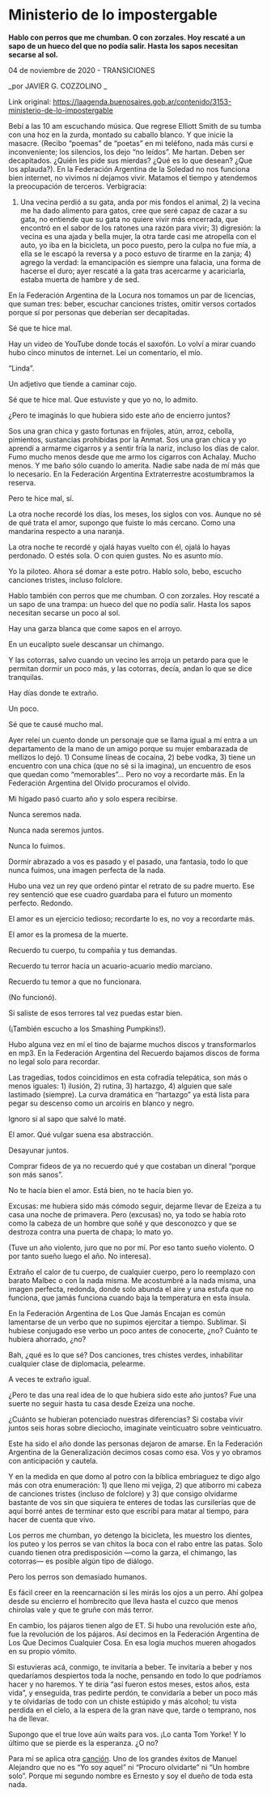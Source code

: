 # Ministerio de lo impostergable

**Hablo con perros que me chumban. O con zorzales. Hoy rescaté a un sapo de un hueco del que no podía salir. Hasta los sapos necesitan secarse al sol.**

04 de noviembre de 2020 - TRANSICIONES

_por JAVIER G. COZZOLINO  _

Link original: https://laagenda.buenosaires.gob.ar/contenido/3153-ministerio-de-lo-impostergable



Bebí a las 10 am escuchando música. Que regrese Elliott Smith de su tumba con una hoz en la zurda, montado su caballo blanco. Y que inicie la masacre. (Recibo “poemas” de “poetas” en mi teléfono, nada más cursi e inconveniente; los silencios, los dejo “no leídos”. Me hartan. Deben ser decapitados. ¿Quién les pide sus mierdas? ¿Qué es lo que desean? ¿Que los aplauda?). En la Federación Argentina de la Soledad no nos funciona bien internet, no vivimos ni dejamos vivir. Matamos el tiempo y atendemos la preocupación de terceros. Verbigracia:




1) Una vecina perdió a su gata, anda por mis fondos el animal, 2) la vecina me ha dado alimento para gatos, cree que seré capaz de cazar a su gata, no entiende que su gata no quiere vivir más encerrada, que encontró en el sabor de los ratones una razón para vivir; 3) digresión: la vecina es una ajada y bella mujer, la otra tarde casi me atropella con el auto, yo iba en la bicicleta, un poco puesto, pero la culpa no fue mía, a ella se le escapó la reversa y a poco estuvo de tirarme en la zanja; 4) agrego la verdad: la emancipación es siempre una falacia, una forma de hacerse el duro; ayer rescaté a la gata tras acercarme y acariciarla, estaba muerta de hambre y de sed.




En la Federación Argentina de la Locura nos tomamos un par de licencias, que suman tres: beber, escuchar canciones tristes, omitir versos cortados porque sí por personas que deberían ser decapitadas.




Sé que te hice mal.




Hay un video de YouTube donde tocás el saxofón. Lo volví a mirar cuando hubo cinco minutos de internet. Leí un comentario, el mío.




“Linda”.




Un adjetivo que tiende a caminar cojo.




Sé que te hice mal. Que estuviste y que yo no, lo admito.




¿Pero te imaginás lo que hubiera sido este año de encierro juntos?




Sos una gran chica y gasto fortunas en frijoles, atún, arroz, cebolla, pimientos, sustancias prohibidas por la Anmat. Sos una gran chica y yo aprendí a armarme cigarros y a sentir fría la nariz, incluso los días de calor. Fumo mucho menos desde que me armo los cigarros con Achalay. Mucho menos. Y me baño sólo cuando lo amerita. Nadie sabe nada de mí más que lo necesario. En la Federación Argentina Extraterrestre acostumbramos la reserva.




Pero te hice mal, sí.




La otra noche recordé los días, los meses, los siglos con vos. Aunque no sé de qué trata el amor, supongo que fuiste lo más cercano. Como una mandarina respecto a una naranja.




La otra noche te recordé y ojalá hayas vuelto con él, ojalá lo hayas perdonado. O estés sola. O con quien gustes. No es asunto mío.




Yo la piloteo. Ahora sé domar a este potro. Hablo solo, bebo, escucho canciones tristes, incluso folclore.




Hablo también con perros que me chumban. O con zorzales. Hoy rescaté a un sapo de una trampa: un hueco del que no podía salir. Hasta los sapos necesitan secarse un poco al sol.




Hay una garza blanca que come sapos en el arroyo.




En un eucalipto suele descansar un chimango.




Y las cotorras, salvo cuando un vecino les arroja un petardo para que le permitan dormir un poco más, y las cotorras, decía, andan lo que se dice tranquilas.




Hay días donde te extraño.




Un poco.




Sé que te causé mucho mal.




Ayer releí un cuento donde un personaje que se llama igual a mí entra a un departamento de la mano de un amigo porque su mujer embarazada de mellizos lo dejó. 1) Consume líneas de cocaína, 2) bebe vodka, 3) tiene un encuentro con una chica (que no sé si la imagina), un encuentro de esos que quedan como “memorables”… Pero no voy a recordarte más. En la Federación Argentina del Olvido procuramos el olvido.




Mi hígado pasó cuarto año y solo espera recibirse.




Nunca seremos nada.




Nunca nada seremos juntos.




Nunca lo fuimos.




Dormir abrazado a vos es pasado y el pasado, una fantasía, todo lo que nunca fuimos, una imagen perfecta de la nada.




Hubo una vez un rey que ordenó pintar el retrato de su padre muerto. Ese rey sentenció que ese cuadro guardaba para el futuro un momento perfecto. Redondo.




El amor es un ejercicio tedioso; recordarte lo es, no voy a recordarte más.




El amor es la promesa de la muerte.




Recuerdo tu cuerpo, tu compañía y tus demandas.




Recuerdo tu terror hacia un acuario-acuario medio marciano.




Recuerdo tu temor a que no funcionara.




(No funcionó).




Si saliste de esos terrores tal vez puedas estar bien.




(¡También escucho a los Smashing Pumpkins!).




Hubo alguna vez en mí el tino de bajarme muchos discos y transformarlos en mp3. En la Federación Argentina del Recuerdo bajamos discos de forma no legal solo para recordar.




Las tragedias, todos coincidimos en esta cofradía telepática, son más o menos iguales: 1) ilusión, 2) rutina, 3) hartazgo, 4) alguien que sale lastimado (siempre). La curva dramática en “hartazgo” ya está lista para pegar su descenso como un arcoíris en blanco y negro.




Ignoro si al sapo que salvé lo maté.




El amor. Qué vulgar suena esa abstracción.




Desayunar juntos.




Comprar fideos de ya no recuerdo qué y que costaban un dineral “porque son más sanos”.




No te hacía bien el amor. Está bien, no te hacía bien yo.




Excusas: me hubiera sido más cómodo seguir, dejarme llevar de Ezeiza a tu casa una noche de primavera. Pero (excusas) no, ya todo se había roto como la cabeza de un hombre que soñé y que desconozco y que se destroza contra una puerta de chapa; lo mato yo.




(Tuve un año violento, juro que no por mí. Por eso tanto sueño violento. O por tanto sueño luego el año. No interesa).




Extraño el calor de tu cuerpo, de cualquier cuerpo, pero lo reemplazo con barato Malbec o con la nada misma. Me acostumbré a la nada misma, una imagen perfecta, redonda, donde solo abunda el aire y una estufa que no funciona, que jamás funciona cuando baja la temperatura en esta ínsula.




En la Federación Argentina de Los Que Jamás Encajan es común lamentarse de un verbo que no supimos ejercitar a tiempo. Sublimar. Si hubiese conjugado ese verbo un poco antes de conocerte, ¿no? Cuánto te hubiera ahorrado, ¿no?




Bah, ¿qué es lo que sé? Dos canciones, tres chistes verdes, inhabilitar cualquier clase de diplomacia, pelearme.




A veces te extraño igual.




¿Pero te das una real idea de lo que hubiera sido este año juntos? Fue una suerte no seguir hasta tu casa desde Ezeiza una noche.




¿Cuánto se hubieran potenciado nuestras diferencias? Si costaba vivir juntos seis horas sobre dieciocho, imaginate veinticuatro sobre veinticuatro.




Este ha sido el año donde las personas dejaron de amarse. En la Federación Argentina de la Generalización decimos cosas como esa. Vos y yo obramos con anticipación y cautela.




Y en la medida en que domo al potro con la bíblica embriaguez te digo algo más con otra enumeración: 1) que lleno mi vejiga, 2) que atiborro mi cabeza de canciones tristes (incluso de folclore) y 3) que consigo olvidarme bastante de vos sin que siquiera te enteres de todas las cursilerías que de aquí borré antes de terminar esto que escribí para matar al tiempo, para hacer de cuenta que vivo.




Los perros me chumban, yo detengo la bicicleta, les muestro los dientes, los puteo y los perros se van chitos la boca con el rabo entre las patas. Solo cuando tienen otra predisposición —como la garza, el chimango, las cotorras— es posible algún tipo de diálogo.




Pero los perros son demasiado humanos.




Es fácil creer en la reencarnación si les mirás los ojos a un perro. Ahí golpea desde su encierro el hombrecito que lleva hasta el cuzco que menos chirolas vale y que te gruñe con más terror.




En cambio, los pájaros tienen algo de ET. Si hubo una revolución este año, fue la revolución de los pájaros. Así decimos en la Federación Argentina de Los Que Decimos Cualquier Cosa. En esa logia muchos mueren ahogados en su propio vómito.




Si estuvieras acá, conmigo, te invitaría a beber. Te invitaría a beber y nos quedaríamos despiertos toda la noche, pensando en todo lo que podríamos hacer y no haremos. Y te diría “así fueron estos meses, estos años, esta vida”, y enseguida, tras pedirte perdón, te convidaría a beber un poco más y te olvidarías de todo con un chiste estúpido y más alcohol; tu vista perdida en el cielo, a la espera de la gran nave que, tarde o temprano, nos ha de llevar.




Supongo que el true love aún waits para vos. ¡Lo canta Tom Yorke! Y lo último que se pierde es la esperanza. ¿O no?




Para mí se aplica otra [canción](https://href.li/?https://www.youtube.com/watch?v=KoPAsa4PIjQ&feature=youtu.be). Uno de los grandes éxitos de Manuel Alejandro que no es “Yo soy aquel” ni “Procuro olvidarte” ni “Un hombre solo”. Porque mi segundo nombre es Ernesto y soy el dueño de toda esta nada.



